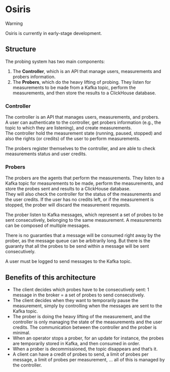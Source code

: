 # Osiris

> [!WARNING]
> Osiris is currently in early-stage development.

## Structure

The probing system has two main components:

1. The **Controller**, which is an API that manage users, measurements and probers information.
2. The **Probers**, which do the heavy lifting of probing. They listen for measurements to be made from a Kafka topic, perform the measurements, and then store the results to a ClickHouse database.

### Controller

The controller is an API that manages users, measurements, and probers.  
A user can authenticate to the controller, get probers information (e.g., the topic to which they are listening), and create measurements.  
The controller hold the measurement state (running, paused, stopped) and also the rights (or credits) of the user to perform measurements.

The probers register themselves to the controller, and are able to check measurements status and user credits.

### Probers

The probers are the agents that perform the measurements. They listen to a Kafka topic for measurements to be made, perform the measurements, and store the probes sent and results to a ClickHouse database.  
They will also check the controller for the status of the measurements and the user credits. If the user has no credits left, or if the measurement is stopped, the prober will discard the measurement requests.

The prober listen to Kafka messages, which represent a set of probes to be sent consecutively, belonging to the same measurement. A measurements can be composed of multiple messages.

There is no guaranties that a message will be consumed right away by the prober, as the message queue can be arbitrarily long. But there is the guaranty that all the probes to be send within a message will be sent consecutively.

A user must be logged to send messages to the Kafka topic. 

## Benefits of this architecture

* The client decides which probes have to be consecutively sent: 1 message in the broker = a set of probes to send consecutively.
* The client decides when they want to temporarily pause the measurement, simply by controlling when the messages are sent to the Kafka topic.
* The prober is doing the heavy lifting of the measurement, and the controller is only managing the state of the measurements and the user credits. The communication between the controller and the prober is minimal.
* When an operator stops a prober, for an update for instance, the probes are temporarily stored in Kafka, and then consumed in order. 
* When a prober is decommissioned, the topic disappears and that’s it. 
* A client can have a credit of probes to send, a limit of probes per message, a limit of probes per measurement, … all of this is managed by the controller.




